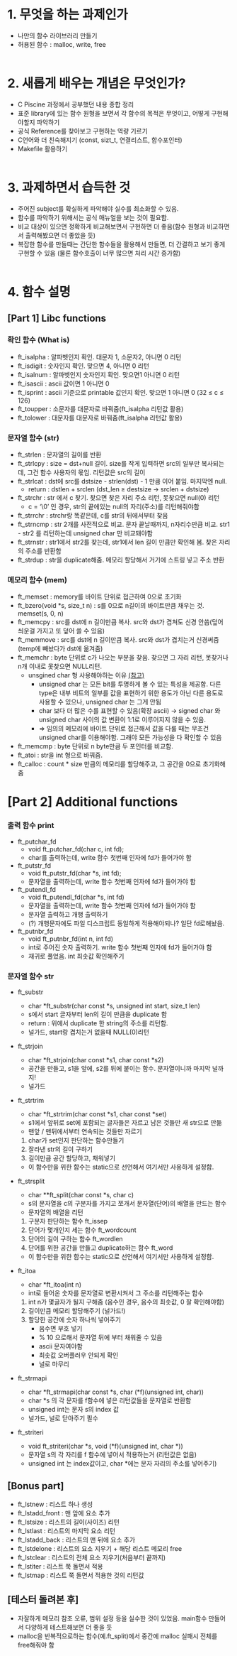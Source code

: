 # 1. 무엇을 하는 과제인가

- 나만의 함수 라이브러리 만들기
- 허용된 함수 : malloc, write, free
<br><br>


# 2. 새롭게 배우는 개념은 무엇인가?

- C Piscine 과정에서 공부했던 내용 종합 정리
- 표준 library에 있는 함수 원형을 보면서 각 함수의 목적은 무엇이고, 어떻게 구현해야할지 파악하기
- 공식 Reference를 찾아보고 구현하는 역량 기르기
- C언어와 더 친숙해지기 (const, sizt_t, 연결리스트, 함수포인터)
- Makefile 활용하기
<br><br>

# 3. 과제하면서 습득한 것

- 주어진 subject를 확실하게 파악해야 실수를 최소화할 수 있음.
- 함수를 파악하기 위해서는 공식 매뉴얼을 보는 것이 필요함.
- 비교 대상이 있으면 정확하게 비교해보면서 구현하면 더 좋음(함수 원형과 비교하면서 출력해봤으면 더 좋았을 듯)
- 복잡한 함수를 만들때는 간단한 함수들을 활용해서 만들면, 더 간결하고 보기 좋게 구현할 수 있음 (물론 함수호출이 너무 많으면 처리 시간 증가함)
<br><br>

# 4. 함수 설명

## [Part 1] Libc functions

### 확인 함수 (What is)

- ft_isalpha : 알파벳인지 확인. 대문자 1, 소문자2, 아니면 0 리턴
- ft_isdigit : 숫자인지 확인. 맞으면 4, 아니면 0 리턴
- ft_isalnum : 알파벳인지 숫자인지 확인. 맞으면1 아니면 0 리턴
- ft_isascii : ascii 값이면 1 아니면 0
- ft_isprint : ascii 기준으로 printable 값인지 확인. 맞으면 1 아니면 0 (32 ≤ c ≤ 126)
- ft_toupper : 소문자를 대문자로 바꿔줌(ft_isalpha 리턴값 활용)
- ft_tolower : 대문자를 대문자로 바꿔줌(ft_isalpha 리턴값 활용)

### 문자열 함수 (str)

- ft_strlen : 문자열의 길이를 반환
- ft_strlcpy : size = dst+null 길이. size를 작게 입력하면 src의 일부만 복사되는데, 그건 함수 사용자의 몫임. 리턴값은 src의 길이
- ft_strlcat : dst에 src를 dstsize - strlen(dst) - 1 만큼 이어 붙임. 마지막엔 null.
    - return : dstlen + srclen (dst_len ≥ destsize → srclen + dstsize)
- ft_strchr : str 에서 c 찾기. 찾으면 찾은 자리 주소 리턴, 못찾으면 null(0) 리턴
    - c = ‘\0’ 인 경우, str의 끝에있는 null의 자리(주소)를 리턴해줘야함
- ft_strrchr : strchr랑 똑같은데, c를 str의 뒤에서부터 찾음
- ft_strncmp : str 2개를 사전적으로 비교. 문자 끝날때까지, n자리수만큼 비교. str1 - str2 를 리턴하는데 unsigned char 만 비교돼야함
- ft_strnstr : str1에서 str2를 찾는데, str1에서 len 길이 만큼만 확인해 봄. 찾은 자리의 주소를 반환함
- ft_strdup : str을 duplicate해줌. 메모리 할당해서 거기에 스트링 넣고 주소 반환

### 메모리 함수 (mem)

- ft_memset : memory를 바이트 단위로 접근하여 0으로 초기화
- ft_bzero(void *s, size_t n) : s를 0으로 n길이의 바이트만큼 채우는 것. memset(s, 0, n)
- ft_memcpy : src를 dst에 n 길이만큼 복사. src와 dst가 겹쳐도 신경 안씀(덮어 씌운걸 가지고 또 덮어 쓸 수 있음)
- ft_memmove : src를 dst에 n 길이만큼 복사. src와 dst가 겹치는거 신경써줌(temp에 빼놨다가 dst에 옮겨줌)
- ft_memchr : byte 단위로 c가 나오는 부분을 찾음. 찾으면 그 자리 리턴, 못찾거나 n개 이내로 못찾으면 NULL리턴.
    - unsgined char 형 사용해야하는 이유 [(참고)](https://kldp.org/node/75686)
        - unsigned char 는 모든 bit를 투명하게 볼 수 있는 특성을 제공함. 다른 type은 내부 비트의 일부를 값을 표현하기 위한 용도가 아닌 다른 용도로 사용할 수 있으나, unsigned char 는 그게 안됨
        - char 보다 더 많은 수를 표현할 수 있음(확장 ascii) → signed char 와 unsigned char 사이의 값 변환이 1:1로 이루어지지 않을 수 있음.
        - ⇒ 임의의 메모리에 바이트 단위로 접근해서 값을 다룰 때는 무조건 unsigned char를 이용해야함. 그래야 모든 가능성을 다 확인할 수 있음
- ft_memcmp : byte 단위로 n byte만큼 두 포인터를 비교함. 
- ft_atoi : str을 int 형으로 바꿔줌. 
- ft_calloc : count * size 만큼의 메모리를 할당해주고, 그 공간을 0으로 초기화해줌

# [Part 2] Additional functions

### 출력 함수 print

- ft_putchar_fd
    - void	ft_putchar_fd(char c, int fd);
    - char를 출력하는데, write 함수 첫번째 인자에 fd가 들어가야 함
- ft_putstr_fd
    - void	ft_putstr_fd(char *s, int fd);
    - 문자열을 출력하는데, write 함수 첫번째 인자에 fd가 들어가야 함
- ft_putendl_fd
    - void	ft_putendl_fd(char *s, int fd)
    - 문자열을 출력하는데, write 함수 첫번째 인자에 fd가 들어가야 함
    - 문자열 출력하고 개행 출력하기
    - (?) 개행문자에도 파일 디스크립트 동일하게 적용해야되나? 일단 fd로해놨음.
- ft_putnbr_fd
    - void	ft_putnbr_fd(int n, int fd)
    - int로 주어진 숫자 출력하기. write 함수 첫번째 인자에 fd가 들어가야 함
    - 재귀로 풀었음. int 최솟값 확인해주기

### 문자열 함수 str

- ft_substr
    - char	*ft_substr(char const *s, unsigned int start, size_t len)
    - s에서 start 글자부터 len의 길이 만큼을 duplicate 함
    - return : 위에서 duplicate 한 string의 주소를 리턴함.
    - 널가드, start랑 겹치는거 없을때 NULL(0)리턴
- ft_strjoin
    - char	*ft_strjoin(char const *s1, char const *s2)
    - 공간을 만들고, s1을 앞에, s2를 뒤에 붙이는 함수. 문자열이니까 마지막 널까지!
    - 널가드
- ft_strtrim
    - char	*ft_strtrim(char const *s1, char const *set)
    - s1에서 앞뒤로 set에 포함되는 글자들은 자르고 남은 것들만 새 str으로 만듦
    - 맨앞 / 맨뒤에서부터 연속되는 것들만 자르기
    1. char가 set인지 판단하는 함수만들기
    2. 잘라낸 str의 길이 구하기
    3. 길이만큼 공간 할당하고, 채워넣기
    - 이 함수만을 위한 함수는 static으로 선언해서 여기서만 사용하게 설정함.
- ft_strsplit
    - char	**ft_split(char const *s, char c)
    - s의 문자열을 c의 구분자를 가지고 쪼개서 문자열(단어)의 배열을 만드는 함수
    - 문자열의 배열을 리턴
    1. 구분자 판단하는 함수 ft_issep
    2. 단어가 몇개인지 세는 함수 ft_wordcount
    3. 단어의 길이 구하는 함수 ft_wordlen
    4. 단어를 위한 공간을 만들고 duplicate하는 함수 ft_word
    - 이 함수만을 위한 함수는 static으로 선언해서 여기서만 사용하게 설정함.
    
- ft_itoa
    - char	*ft_itoa(int n)
    - int로 들어온 숫자를 문자열로 변환시켜서 그 주소를 리턴해주는 함수
    1. int n가 몇글자가 될지 구해줌 (음수인 경우, 음수의 최솟값, 0 잘 확인해야함)
    2. 길이만큼 메모리 할당해주기 (널가드!)
    3. 할당한 공간에 숫자 하나씩 넣어주기 
        - 음수면 부호 넣기
        - % 10 으로해서 문자열 뒤에 부터 채워줄 수 있음
        - ascii 문자여야함
        - 최솟값 오버플러우 안되게 확인
        - 널로 마무리
- ft_strmapi
    - char	*ft_strmapi(char const *s, char (*f)(unsigned int, char))
    - char *s 의 각 문자를 f함수에 넣은 리턴값들을 문자열로 반환함
    - unsigned int는 문자 s의 index 값
    - 널가드, 널로 닫아주기 필수
- ft_striteri
    - void	ft_striteri(char *s, void (*f)(unsigned int, char *))
    - 문자열 s의 각 자리를 f 함수에 넣어서 적용하는거 (리턴값은 없음)
    - unsigned int 는 index값이고, char *에는 문자 자리의 주소를 넣어주기)

## [Bonus part]

- ft_lstnew : 리스트 하나 생성
- ft_lstadd_front : 맨 앞에 요소 추가
- ft_lstsize : 리스트의 길이(사이즈) 리턴
- ft_lstlast : 리스트의 마지막 요소 리턴
- ft_lstadd_back : 리스트의 맨 뒤에 요소 추가
- ft_lstdelone : 리스트의 요소 지우기 + 해당 리스트 메모리 free
- ft_lstclear : 리스트의 전체 요소 지우기(처음부터 끝까지)
- ft_lstiter : 리스트 쭉 돌면서 적용
- ft_lstmap : 리스트 쭉 돌면서 적용한 것의 리턴값

## [테스터 돌려본 후]

- 자잘하게 메모리 참조 오류, 범위 설정 등을 실수한 것이 있었음. main함수 만들어서 다양하게 테스트해보면 더 좋을 듯
- malloc을 반복적으로하는 함수(예.ft_split)에서 중간에 malloc 실패시 전체를 free해줘야 함
